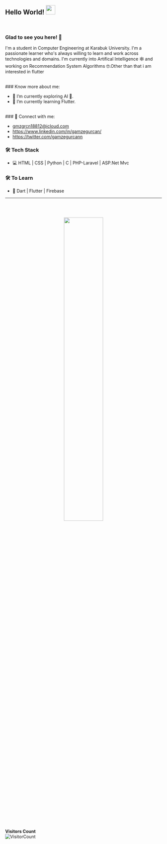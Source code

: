 
## Hello World! <img src="https://raw.githubusercontent.com/syedareehaquasar/syedareehaquasar/master/gifs/Hi.gif" width="30px"></h2>
<br />



### Glad to see you here! 🤩 &nbsp;
I'm a  student  in Computer Engineering at Karabuk University. I'm a passionate learner who's always willing to learn and work across technologies and domains. I'm currently into Artifical Intelligence 🕸️ and working on Recommendation System Algorithms 🤓.Other than that i am interested in flutter

<br />
### Know more about me:

- 🔭 I’m currently exploring AI 🚀.
- 🌱 I’m currently learning Flutter.
  

<br>
### 💬 Connect with me:

-  gmzgrcn18812@icloud.com
-  https://www.linkedin.com/in/gamzegurcan/
-  https://twitter.com/gamzegurcann
   

<h3>🛠 Tech Stack</h3>



- 💻 HTML | CSS | Python | C | PHP-Laravel | ASP.Net Mvc   

<h3>🛠 To Learn</h3>

- 🔧 Dart | Flutter | Firebase

<hr>

<br/><br/>


<p align="center"><img width="50%" src="https://github-readme-stats.vercel.app/api?username=gamzegurcan&show_icons=true" /></p>




**Visitors Count**  
![VisitorCount](https://profile-counter.glitch.me/{gamzegurcan}/count.svg)



